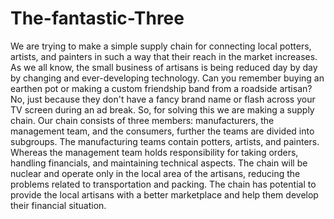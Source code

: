 # The-fantastic-Three
We are trying to make a simple supply chain for connecting local potters, artists, and painters in such a way that their reach in the market increases.
As we all know, the small business of artisans is being reduced day by day by changing and ever-developing technology. Can you remember buying an earthen pot or making a custom friendship band from a roadside artisan? No, just because they don't have a fancy brand name or flash across your TV screen during an ad break.
So, for solving this we are making a supply chain. Our chain consists of three members: manufacturers, the management team, and the consumers, further the teams are divided into subgroups. The manufacturing teams contain potters, artists, and painters. Whereas the management team holds responsibility for taking orders, handling financials, and maintaining technical aspects.
The chain will be nuclear and operate only in the local area of the artisans, reducing the problems related to transportation and packing. The chain has potential to provide the local artisans with a better marketplace and help them develop their financial situation.
